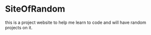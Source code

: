 # SiteOfRandom
this is a project website to help me learn to code and will have random projects on it.
